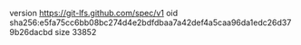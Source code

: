 version https://git-lfs.github.com/spec/v1
oid sha256:e5fa75cc6bb08bc274d4e2bdfdbaa7a42def4a5caa96da1edc26d379b26dacbd
size 33852
